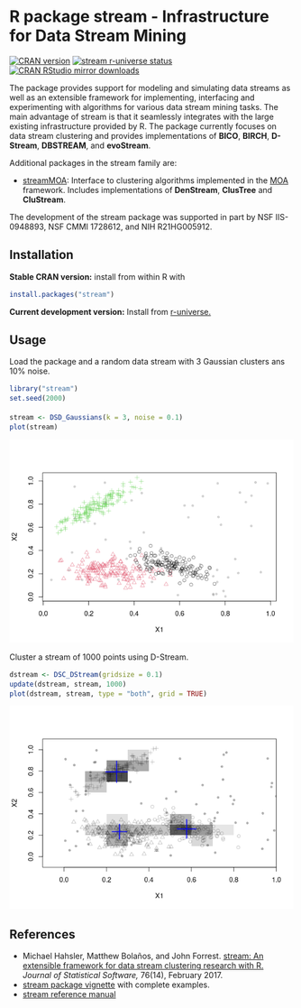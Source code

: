 R package stream - Infrastructure for Data Stream Mining
================

[![CRAN
version](http://www.r-pkg.org/badges/version/stream)](https://CRAN.R-project.org/package=stream)
[![stream r-universe
status](https://mhahsler.r-universe.dev/badges/stream)](https://mhahsler.r-universe.dev/ui#package:stream)
[![CRAN RStudio mirror
downloads](http://cranlogs.r-pkg.org/badges/stream)](https://CRAN.R-project.org/package=stream)

The package provides support for modeling and simulating data streams as
well as an extensible framework for implementing, interfacing and
experimenting with algorithms for various data stream mining tasks. The
main advantage of stream is that it seamlessly integrates with the large
existing infrastructure provided by R. The package currently focuses on
data stream clustering and provides implementations of **BICO**,
**BIRCH**, **D-Stream**, **DBSTREAM**, and **evoStream**.

Additional packages in the stream family are:

-   [streamMOA](https://github.com/mhahsler/streamMOA): Interface to
    clustering algorithms implemented in the
    [MOA](https://moa.cms.waikato.ac.nz/) framework. Includes
    implementations of **DenStream**, **ClusTree** and **CluStream**.

The development of the stream package was supported in part by NSF
IIS-0948893, NSF CMMI 1728612, and NIH R21HG005912.

## Installation

**Stable CRAN version:** install from within R with

``` r
install.packages("stream")
```

**Current development version:** Install from
[r-universe.](https://mhahsler.r-universe.dev/ui#package:stream)

## Usage

Load the package and a random data stream with 3 Gaussian clusters ans
10% noise.

``` r
library("stream")
set.seed(2000)

stream <- DSD_Gaussians(k = 3, noise = 0.1)
plot(stream)
```

![](inst/README_files/stream-1.png)<!-- -->

Cluster a stream of 1000 points using D-Stream.

``` r
dstream <- DSC_DStream(gridsize = 0.1)
update(dstream, stream, 1000)
plot(dstream, stream, type = "both", grid = TRUE)
```

![](inst/README_files/Dstream-1.png)<!-- -->

## References

-   Michael Hahsler, Matthew Bolaños, and John Forrest. [stream: An
    extensible framework for data stream clustering research with
    R.](https://dx.doi.org/10.18637/jss.v076.i14) *Journal of
    Statistical Software,* 76(14), February 2017.
-   [stream package
    vignette](https://cran.r-project.org/package=stream/vignettes/stream.pdf)
    with complete examples.
-   [stream reference
    manual](https://cran.r-project.org/package=stream/stream.pdf)
